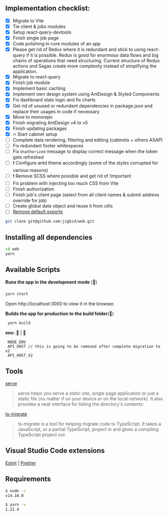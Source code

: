 ## Implementation checklist:

- [x] Migrate to Vite
- [x] Tie client & jobs modules
- [x] Setup react-query-devtools
- [x] Finish single job page
- [x] Code polishing in core modules of an app
- [x] Please get rid of Redux where it is redundant and stick to using
      react-query if it is possible. Redux is good for enormous data flows and
      big chains of operations that need structuring. Current structure of Redux
      actions and Sagas create more complexity instead of simplifying the
      application.
- [x] Migrate to react-query
- [x] Finish job module
- [x] Implement basic caching
- [x] Implement own design system using AntDesign & Styled Components
- [x] Fix dashboard stats logic and fix charts
- [x] Get rid of unused or redundant dependencies in package.json and replace
      their usages in code if necessary
- [x] Move to monorepo
- [x] Finish migrating AntDesign v4 to v5
- [x] Finish updating packages
- [x] 🔥 Start cabinet setup
- [ ] Complete data rendering, filtering and editing (cabinets + others ASAP)
- [ ] Fix redundant footer whitespaces
- [ ] Fix `Unathorized` message to display correct message when the token gets
      refreshed
- [ ] ❗ Configure antd theme accordingly (some of the styles corrupted for
      various reasons)
- [ ] ❗ Remove SCSS where possible and get rid of !important
- [ ] Fix problem with injecting too much CSS from Vite
- [ ] Finish authorization
- [ ] Finish job's client page (select from all client names & submit address
      override for job)
- [ ] Create global date object and reuse it from utils
- [ ] [Remove default exports](https://www.reddit.com/r/javascript/comments/x3hsov/default_exports_in_javascript_modules_are_terrible/)

```bash
git clone git@github.com:jigbid/web.git
```

## Installing all dependencies

```bash
cd web
yarn
```

## Available Scripts

**Runs the app in the development mode** (🚀)

###

```bash
yarn start
```

Open http://localhost:3000 to view it in the browser.

**Builds the app for production to the build folder**(👷)

```bash
 yarn build
```

**env:** 🚀 | 👷

     NODE_ENV
     API_HOST // this is going to be removed after complete migration to v2
     API_HOST_V2

## Tools

[serve](https://www.npmjs.com/package/serve)

> serve helps you serve a static site, single page application or just a static
> file (no matter if on your device or on the local network). It also provides a
> neat interface for listing the directory's contents:

[ts-migrate](https://github.com/airbnb/ts-migrate/tree/master/packages/ts-migrate-plugins "plugins")

> ts-migrate is a tool for helping migrate code to TypeScript. It takes a
> JavaScript, or a partial TypeScript, project in and gives a compiling
> TypeScript project out.

## Visual Studio Code extensions

[Eslint](https://marketplace.visualstudio.com/items?itemName=dbaeumer.vscode-eslint "Eslint")
|
[Prettier](https://marketplace.visualstudio.com/items?itemName=esbenp.prettier-vscode "Prettier")

## Requirements

```bash
$ node -v
v14.18.0
```

```bash
$ yarn -v
1.22.4
```
